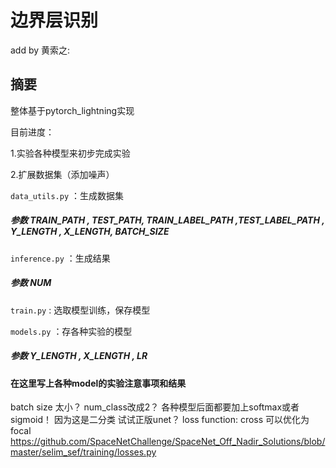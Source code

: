 # 边界层识别
add by 黄索之:

## 摘要
整体基于pytorch_lightning实现

目前进度：

1.实验各种模型来初步完成实验

2.扩展数据集（添加噪声）

`data_utils.py` ：生成数据集
##### 参数 TRAIN_PATH , TEST_PATH, TRAIN_LABEL_PATH ,TEST_LABEL_PATH , Y_LENGTH , X_LENGTH, BATCH_SIZE


`inference.py` ：生成结果
##### 参数 NUM
`train.py` : 选取模型训练，保存模型

`models.py` ：存各种实验的模型 
##### 参数 Y_LENGTH , X_LENGTH , LR

#### 在这里写上各种model的实验注意事项和结果
batch size 太小？ 
num_class改成2？
各种模型后面都要加上softmax或者sigmoid！ 因为这是二分类
试试正版unet？
loss function: cross 可以优化为focal 
https://github.com/SpaceNetChallenge/SpaceNet_Off_Nadir_Solutions/blob/master/selim_sef/training/losses.py
